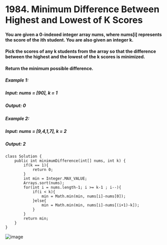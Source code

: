 # 1984. Minimum Difference Between Highest and Lowest of K Scores

#### You are given a 0-indexed integer array nums, where nums[i] represents the score of the ith student. You are also given an integer k.
#### Pick the scores of any k students from the array so that the difference between the highest and the lowest of the k scores is minimized.
#### Return the minimum possible difference.

##### Example 1:
#####    Input: nums = [90], k = 1
#####    Output: 0
##### Example 2: 
#####    Input: nums = [9,4,1,7], k = 2
#####    Output: 2


```
class Solution {
    public int minimumDifference(int[] nums, int k) {
        if(k == 1){
            return 0;
        }
        int min = Integer.MAX_VALUE;
        Arrays.sort(nums);
        for(int i = nums.length-1; i >= k-1 ; i--){
            if(i < k){
                min = Math.min(min, nums[i]-nums[0]);
            }else{
                min = Math.min(min, nums[i]-nums[(i+1)-k]);
            }
        }
        return min;
    }
}
```

![image](https://user-images.githubusercontent.com/97871497/189463982-344f7bba-368f-4a81-ae0d-d2ca27abb976.png)
